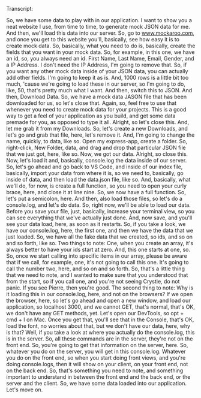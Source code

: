 Transcript:

So, we have some data to play with in our application. I want to show you a neat website I use, from time to time, to generate mock JSON data for me. And then, we'll load this data into our server. So, go to www.mockaroo.com, and once you get to this website you'll, basically, see how easy it is to create mock data. So, basically, what you need to do is, basically, create the fields that you want in your mock data. So, for example, in this one, we have an id, so, you always need an id. First Name, Last Name, Email, Gender, and a IP Address. I don't need the IP Address, I'm going to remove that. So, if you want any other mock data inside of your JSON data, you can actually add other fields. I'm going to keep it as is. And, 1000 rows is a little bit too much, 'cause we're going to load these in our server, so I'm going to do, like, 50, that's pretty much what I want. And then, switch this to JSON. And then, Download Data. So, we have a mock data JASON file that has been downloaded for us, so let's close that. Again, so, feel free to use that whenever you need to create mock data for your projects. This is a good way to get a feel of your application as you build, and get some data premade for you, as opposed to type it all. Alright, so let's close this. And, let me grab it from my Downloads. So, let's create a new Downloads, and let's go and grab that file, here, let's remove it. And, I'm going to change the name, quickly, to data, like so. Open my express-app, create a folder. So, right-click, New Folder, data, and drag and drop that particular JSON file that we just got, here, like so. Now, we got our data. Alright, so close this. Now, let's load it and, basically, console.log the data inside of our server. So, let's go ahead and go back to VS Code, and inside of our index file, basically, import your data from where it is, so we need to, basically, go inside of data, and then load the data.json file, like so. And, basically, what we'll do, for now, is create a full function, so you need to open your curly brace, here, and close it at line nine. So, we now have a full function. So, let's put a semicolon, here. And then, also load those files, so let's do a console.log, and let's do data. So, right now, we'll be able to load our data. Before you save your file, just, basically, increase your terminal view, so you can see everything that we've actually just done. And, now save, and you'll see your data load, here, as soon as it restarts. So, if you take a look, we have our console.log, here, the first one, and then we have the data that we just loaded. So, we have all the fake data that we created, so ids, and so on and so forth, like so. Two things to note: One, when you create an array, it's always better to have your ids start at zero. And, this one starts at one, so. So, once we start calling into specific items in our array, please be aware that if we call, for example, one, it's not going to call this one. It's going to call the number two, here, and so on and so forth. So, that's a little thing that we need to note, and I wanted to make sure that you understood that from the start, so if you call one, and you're not seeing Crystie, do not panic. If you see Pierre, then you're good. The second thing to note: Why is it loading this in our console.log, here, and not on the browsers? If we open the browser, here, so let's go ahead and open a new window, and load our application, so localhost 3000, and we cannot GET, that's normal, that's OK, we don't have any GET methods, yet. Let's open our DevTools, so opt + cmd + I on Mac. Once you get that, you'll see that in the Console, that's OK, load the font, no worries about that, but we don't have our data, here, why is that? Well, if you take a look at where you actually do the console.log, this is in the server. So, all these commands are in the server, they're not on the front end. So, you're going to get that information on the server, here. So, whatever you do on the server, you will get in this console.log. Whatever you do on the front end, so when you start doing front views, and you're doing console.logs, then it will show on your client, on your front end, not on the back end. So, that's something you need to note, and something important to understand in between the front end and the back end, or the server and the client. So, we have some data loaded into our application. Let's move on.

